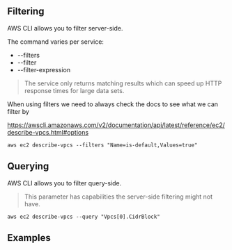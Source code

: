 ## Filtering

AWS CLI allows you to filter server-side.

The command varies per service:
- --filters
- --filter
- --filter-expression

>  The service only returns matching results which can speed up HTTP response times for large data sets.


When using filters we need to always check the docs to see what we can filter by

https://awscli.amazonaws.com/v2/documentation/api/latest/reference/ec2/describe-vpcs.html#options


```
aws ec2 describe-vpcs --filters "Name=is-default,Values=true"
```

## Querying

AWS CLI allows you to filter query-side.

> This parameter has capabilities the server-side filtering might not have.

```
aws ec2 describe-vpcs --query "Vpcs[0].CidrBlock"
```

## Examples
